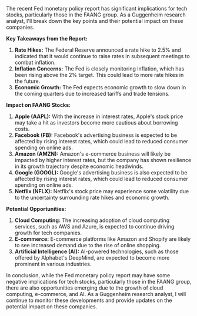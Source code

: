 The recent Fed monetary policy report has significant implications for tech stocks, particularly those in the FAANG group. As a Guggenheim research analyst, I'll break down the key points and their potential impact on these companies.

**Key Takeaways from the Report:**

1. **Rate Hikes:** The Federal Reserve announced a rate hike to 2.5% and indicated that it would continue to raise rates in subsequent meetings to combat inflation.
2. **Inflation Concerns:** The Fed is closely monitoring inflation, which has been rising above the 2% target. This could lead to more rate hikes in the future.
3. **Economic Growth:** The Fed expects economic growth to slow down in the coming quarters due to increased tariffs and trade tensions.

**Impact on FAANG Stocks:**

1. **Apple (AAPL):** With the increase in interest rates, Apple's stock price may take a hit as investors become more cautious about borrowing costs.
2. **Facebook (FB):** Facebook's advertising business is expected to be affected by rising interest rates, which could lead to reduced consumer spending on online ads.
3. **Amazon (AMZN):** Amazon's e-commerce business will likely be impacted by higher interest rates, but the company has shown resilience in its growth trajectory despite economic headwinds.
4. **Google (GOOGL):** Google's advertising business is also expected to be affected by rising interest rates, which could lead to reduced consumer spending on online ads.
5. **Netflix (NFLX):** Netflix's stock price may experience some volatility due to the uncertainty surrounding rate hikes and economic growth.

**Potential Opportunities:**

1. **Cloud Computing:** The increasing adoption of cloud computing services, such as AWS and Azure, is expected to continue driving growth for tech companies.
2. **E-commerce:** E-commerce platforms like Amazon and Shopify are likely to see increased demand due to the rise of online shopping.
3. **Artificial Intelligence (AI):** AI-powered technologies, such as those offered by Alphabet's DeepMind, are expected to become more prominent in various industries.

In conclusion, while the Fed monetary policy report may have some negative implications for tech stocks, particularly those in the FAANG group, there are also opportunities emerging due to the growth of cloud computing, e-commerce, and AI. As a Guggenheim research analyst, I will continue to monitor these developments and provide updates on the potential impact on these companies.